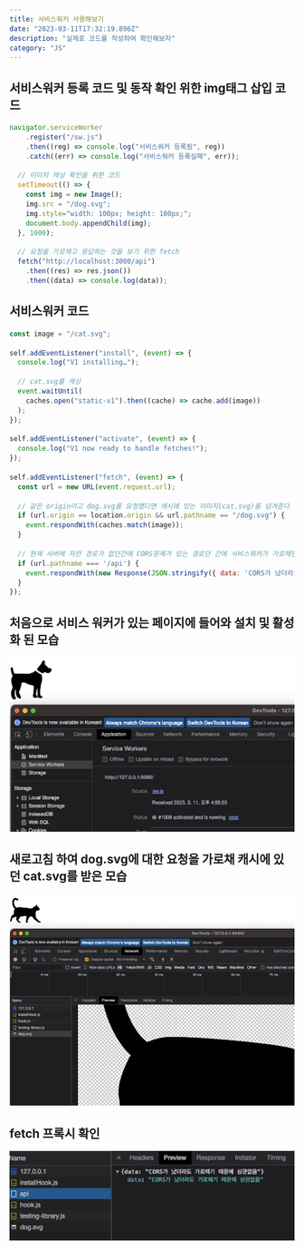 ```yaml
---
title: 서비스워커 사용해보기
date: "2023-03-11T17:32:19.896Z"
description: "실제로 코드를 작성하여 확인해보자"
category: "JS"
---
```


## 서비스워커 등록 코드 및 동작 확인 위한 img태그 삽입 코드
```js
navigator.serviceWorker
    .register("/sw.js")
    .then((reg) => console.log("서비스워커 등록됨", reg))
    .catch((err) => console.log("서비스워커 등록실패", err));

  // 이미지 캐싱 확인을 위한 코드
  setTimeout(() => {
    const img = new Image();
    img.src = "/dog.svg";
    img.style="width: 100px; height: 100px;";
    document.body.appendChild(img);
  }, 1000);

  // 요청을 가로채고 응답하는 것을 보기 위한 fetch
  fetch("http://localhost:3000/api")
    .then((res) => res.json())
    .then((data) => console.log(data));
```

## 서비스워커 코드
```js
const image = "/cat.svg";

self.addEventListener("install", (event) => {
  console.log("V1 installing…");

  // cat.svg를 캐싱
  event.waitUntil(
    caches.open("static-v1").then((cache) => cache.add(image))
  );
});

self.addEventListener("activate", (event) => {
  console.log("V1 now ready to handle fetches!");
});

self.addEventListener("fetch", (event) => {
  const url = new URL(event.request.url);

  // 같은 origin이고 dog.svg를 요청했다면 캐시에 있는 이미지(cat.svg)를 넘겨준다
  if (url.origin == location.origin && url.pathname == "/dog.svg") {
    event.respondWith(caches.match(image));
  }

  // 현재 서버에 저런 경로가 없던간에 CORS문제가 있는 경로던 간에 서비스워커가 가로채면 상관없다
  if (url.pathname === '/api') {
    event.respondWith(new Response(JSON.stringify({ data: 'CORS가 났더라도 가로채기 때문에 상관없음' })));
  }
});
```
## 처음으로 서비스 워커가 있는 페이지에 들어와 설치 및 활성화 된 모습
![dog](./dog.png)

## 새로고침 하여 dog.svg에 대한 요청을 가로채 캐시에 있던 cat.svg를 받은 모습
![cat](./cat.png)

## fetch 프록시 확인
![fetch](./fetch.png)
